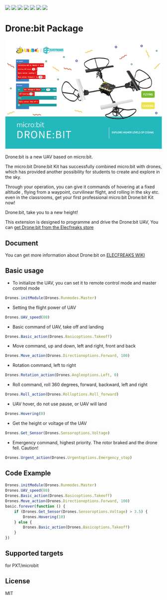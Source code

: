 ![](https://img.shields.io/badge/Plantfrom-Micro%3Abit-red) ![](https://img.shields.io/travis/com/elecfreaks/microbitDrone) ![](https://img.shields.io/github/v/release/elecfreaks/microbitDrone) ![](https://img.shields.io/github/last-commit/elecfreaks/microbitDrone) ![](https://img.shields.io/github/languages/top/elecfreaks/microbitDrone) ![](https://img.shields.io/github/issues/elecfreaks/microbitDrone) ![](https://img.shields.io/github/license/elecfreaks/microbitDrone) 

# Drone:bit Package

![](/image.png/)

Drone:bit is a new UAV based on micro:bit.

The micro:bit Drone:bit Kit has successfully combined micro:bit with drones, which has provided another possibility for students to create and explore in the sky.

Through your operation, you can give it commands of hovering at a fixed altitude , flying from a waypoint, curvilinear flight, and rolling in the sky etc. even in the classrooms, get your first professional micro:bit Drone:bit Kit now!

Drone:bit, take you to a new height!

This extension is designed to programme and drive the Drone:bit UAV, You can [get Drone:bit from the Elecfreaks store](https://www.elecfreaks.com/micro-bit-drone-bit-kit-without-micro-bit-board.html)

## Document

You can get more information about Drone:bit on [ELECFREAKS WIKI](
https://www.elecfreaks.com/learn-en/microbitKit/Drone_bit/index.html)

## Basic usage
* To initialize the UAV, you can set it to remote control mode and master control mode
```JavaScript
Drones.initModule(Drones.Runmodes.Master)
```
* Setting the flight power of UAV
```JavaScript
Drones.UAV_speed(80)
```
* Basic command of UAV, take off and landing
```JavaScript
Drones.Basic_action(Drones.Basicoptions.Takeoff)
```
* Move command, up and down, left and right, front and back
```JavaScript
Drones.Move_action(Drones.Directionoptions.Forward, 100)
```
* Rotation command, left to right
```JavaScript
Drones.Rotation_action(Drones.Angleoptions.Left, 0)
```
* Roll command, roll 360 degrees, forward, backward, left and right
```JavaScript
Drones.Roll_action(Drones.Rolloptions.Roll_forward)
```
* UAV hover, do not use pause, or UAV will land
```JavaScript
Drones.Hovering(0)
```
* Get the height or voltage of the UAV
```JavaScript
Drones.Get_Sensor(Drones.Sensoroptions.Voltage)
```
* Emergency command, highest priority. The rotor braked and the drone fell. Caution!
```JavaScript
Drones.Urgent_action(Drones.Urgentoptions.Emergency_stop)
```

## Code Example
```JavaScript
Drones.initModule(Drones.Runmodes.Master)
Drones.UAV_speed(80)
Drones.Basic_action(Drones.Basicoptions.Takeoff)
Drones.Move_action(Drones.Directionoptions.Forward, 100)
basic.forever(function () {
    if (Drones.Get_Sensor(Drones.Sensoroptions.Voltage) > 3.5) {
        Drones.Hovering(10)
    } else {
        Drones.Basic_action(Drones.Basicoptions.Takeoff)
    }
})

```
## Supported targets
for PXT/microbit

## License
MIT

